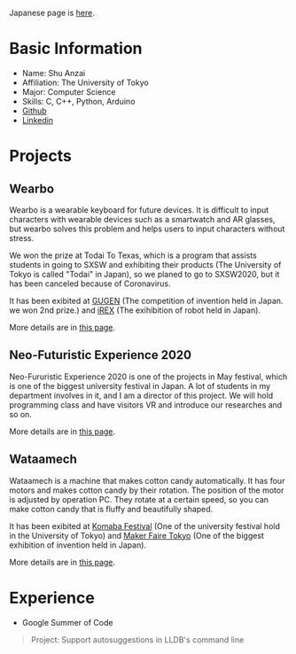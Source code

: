 Japanese page is [here](https://gedatsu217.github.io/jp).

# Basic Information
* Name: Shu Anzai
* Affiliation: The University of Tokyo
* Major: Computer Science
* Skills: C, C++, Python, Arduino
* [Github](https://github.com/gedatsu217)
* [Linkedin](https://www.linkedin.com/in/shu-anzai-1941271a3/) 

# Projects
## Wearbo
Wearbo is a wearable keyboard for future devices. It is difficult to input characters with wearable devices such as a smartwatch and AR glasses, but wearbo solves this problem and helps users to input characters without stress.

We won the prize at Todai To Texas, which is a program that assists students in going to SXSW and exhibiting their products (The University of Tokyo is called "Todai" in Japan), so we planed to go to SXSW2020, but it has been canceled because of Coronavirus.

It has been exibited at [GUGEN](https://gugen.jp/) (The competition of invention held in Japan. we won 2nd prize.) and [iREX](https://biz.nikkan.co.jp/eve/irex/) (The exihibition of robot held in Japan).

More details are in [this page](https://wearbo.com/). 

## Neo-Futuristic Experience 2020
Neo-Fururistic Experience 2020 is one of the projects in May festival, which is one of the biggest university festival in Japan. A lot of students in my department involves in it, and I am a director of this project. We will hold programming class and have visitors VR and introduce our researches and so on.

More details are in [this page](https://2020.eeic.jp/).

## Wataamech
Wataamech is a machine that makes cotton candy automatically. It has four motors and makes cotton candy by their rotation. The position of the motor is adjusted by operation PC. They rotate at a certain speed, so you can make cotton candy that is fluffy and beautifully shaped.

It has been exibited at [Komaba Festival](https://www.komabasai.net/69/visitor/) (One of the university festival hold in the University of Tokyo) and [Maker Faire Tokyo](https://makezine.jp/event/mft2019/) (One of the biggest exhibition of invention held in Japan).

More details are in [this page](https://robot-candy-factory.myportfolio.com/about).

# Experience
* Google Summer of Code
> Project: Support autosuggestions in LLDB's command line